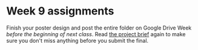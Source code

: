 # Week 9 assignments

Finish your poster design and post the entire folder on Google Drive Week *before the beginning of next class*. Read [the project brief](proj-poster.md) again to make sure you don't miss anything before you submit the final.
